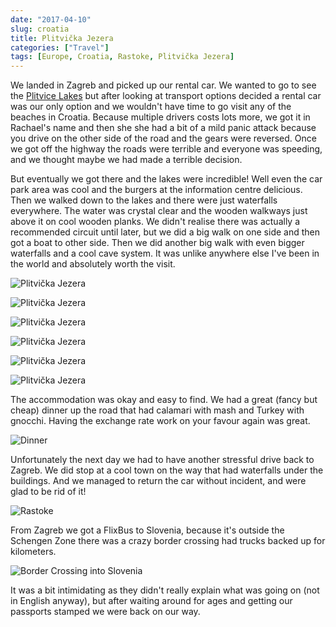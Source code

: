 ```yaml
---
date: "2017-04-10"
slug: croatia
title: Plitvička Jezera
categories: ["Travel"]
tags: [Europe, Croatia, Rastoke, Plitvička Jezera]
---
```


We landed in Zagreb and picked up our rental car. We wanted to go to see the [Plitvice Lakes](https://en.wikipedia.org/wiki/Plitvice_Lakes_National_Park) but after looking at transport options decided a rental car was our only option and we wouldn't have time to go visit any of the beaches in Croatia. Because multiple drivers costs lots more, we got it in Rachael's name and then she she had a bit of a mild panic attack because you drive on the other side of the road and the gears were reversed. Once we got off the highway the roads were terrible and everyone was speeding, and we thought maybe we had made a terrible decision.

But eventually we got there and the lakes were incredible! Well even the car park area was cool and the burgers at the information centre delicious.
Then we walked down to the lakes and there were just waterfalls everywhere. The water was crystal clear and the wooden walkways just above it on cool wooden planks. We didn't realise there was actually a recommended circuit until later, but we did a big walk on one side and then got a boat to other side. Then we did another big walk with even bigger waterfalls and a cool cave system. It was unlike anywhere else I've been in the world and absolutely worth the visit.

![](lake1.jpg "Plitvička Jezera")

![](lake2.jpg "Plitvička Jezera")

![](lake3.jpg "Plitvička Jezera")

![](lake4.jpg "Plitvička Jezera")

![](lake5.jpg "Plitvička Jezera")

![](lake6.jpg "Plitvička Jezera")

The accommodation was okay and easy to find. We had a great (fancy but cheap) dinner up the road that had calamari with mash and Turkey with gnocchi. Having the exchange rate work on your favour again was great.

![](dinner.jpg "Dinner")

Unfortunately the next day we had to have another stressful drive back to Zagreb. We did stop at a cool town on the way that had waterfalls under the buildings. And we managed to return the car without incident, and were glad to be rid of it!

![](Rastoke.jpg "Rastoke")

From Zagreb we got a FlixBus to Slovenia, because it's outside the Schengen Zone there was a crazy border crossing had trucks backed up for kilometers.

![](bordercrossing.jpg "Border Crossing into Slovenia")

It was a bit intimidating as they didn't really explain what was going on (not in English anyway), but after waiting around for ages and getting our passports stamped we were back on our way.